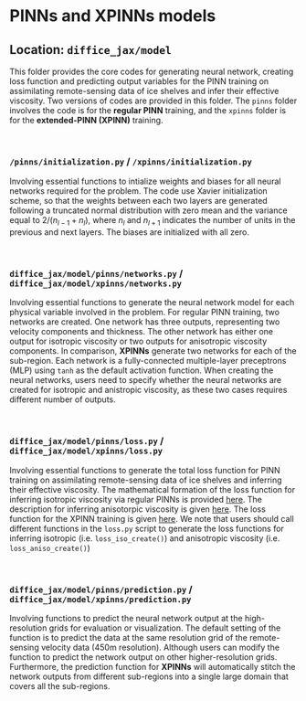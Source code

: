 # PINNs and XPINNs models

## Location: `diffice_jax/model`

This folder provides the core codes for generating neural network, creating
loss function and predicting output variables for the PINN training on assimilating 
remote-sensing data of ice shelves and infer their effective viscosity. Two versions
of codes are provided in this folder. The `pinns` folder involves the code is for 
the **regular PINN** training, and the `xpinns` folder is for the **extended-PINN
(XPINN)** training. 

<br /> 


### `/pinns/initialization.py` / `/xpinns/initialization.py`

Involving essential functions to intialize weights and biases for all neural networks required 
for the problem. The code use Xavier initialization scheme, so that the weights between each 
two layers are generated following a truncated normal distribution with zero mean and the 
variance equal to $2/(n_{l-1}+n_{l})$, where $n_{l}$ and $n_{l+1}$ indicates the number of
units in the previous and next layers. The biases are initialized with all zero.


<br /> 


### `diffice_jax/model/pinns/networks.py` / `diffice_jax/model/xpinns/networks.py`

Involving essential functions to generate the neural network model for each physical variable 
involved in the problem. For regular PINN training, two networks are created. One network has 
three outputs, representing two velocity components and thickness. The other network has either 
one output for isotropic viscosity or two outputs for anisotropic viscosity components.  In
comparison, **XPINNs** generate two networks for each of the sub-region. Each network is a
fully-connected multiple-layer preceptrons (MLP) using `tanh` as the default activation function. 
When creating the neural networks, users need to specify whether the neural networks are created for isotropic 
and anistropic viscosity, as these two cases requires different number of outputs.


 <br /> 


### `diffice_jax/model/pinns/loss.py` / `diffice_jax/model/xpinns/loss.py`

Involving essential functions to generate the total loss function for PINN training on assimilating
remote-sensing data of ice shelves and inferring their effective viscosity. The mathematical formation
of the loss function for inferring isotropic viscosity via regular PINNs is provided [here](https://github.com/YaoGroup/DIFFICE_jax/blob/main/docs/Isotropic.md). 
The description for inferring anisotorpic viscosity is given [here](https://github.com/YaoGroup/DIFFICE_jax/blob/main/docs/Anisotropic.md). 
The loss function for the XPINN training is given [here](https://github.com/YaoGroup/DIFFICE_jax/blob/main/docs/XPINNs.md). 
We note that users should call different functions in the `loss.py` script to generate the loss functions
for inferring isotropic (i.e. `loss_iso_create()`) and anisotropic viscosity (i.e. `loss_aniso_create()`)

 <br /> 

### `diffice_jax/model/pinns/prediction.py` / `diffice_jax/model/xpinns/prediction.py`

Involving functions to predict the neural network output at the high-resolution grids for evaluation or 
visualization. The default setting of the function is to predict the data at the same resolution grid of
the remote-sensing velocity data (450m resolution). Although users can modify the function to predict the network
output on other higher-resolution grids. Furthermore, the prediction function for **XPINNs**
will automatically stitch the network outputs from different sub-regions into a single large domain that 
covers all the sub-regions.
